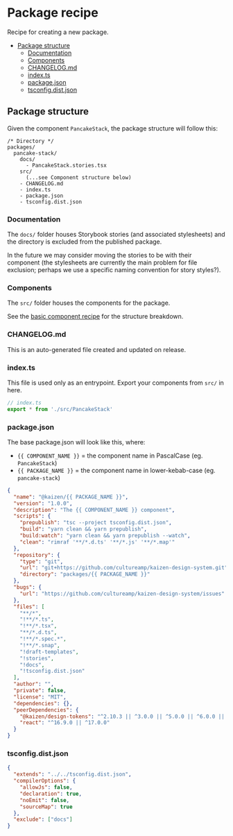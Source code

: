 # Package recipe

Recipe for creating a new package.

- [Package structure](#package-structure)
  - [Documentation](#documentation)
  - [Components](#components)
  - [CHANGELOG.md](#changelogmd)
  - [index.ts](#indexts)
  - [package.json](#packagejson)
  - [tsconfig.dist.json](#tsconfigdistjson)

## Package structure

Given the component `PancakeStack`, the package structure will follow this:

```
/* Directory */
packages/
  pancake-stack/
    docs/
      - PancakeStack.stories.tsx
    src/
      (...see Component structure below)
    - CHANGELOG.md
    - index.ts
    - package.json
    - tsconfig.dist.json
```

### Documentation

The `docs/` folder houses Storybook stories (and associated stylesheets) and the directory is excluded from the published package.

In the future we may consider moving the stories to be with their component (the stylesheets are currently the main problem for file exclusion; perhaps we use a specific naming convention for story styles?).

### Components

The `src/` folder houses the components for the package.

See the [basic component recipe](basic-component.md) for the structure breakdown.

### CHANGELOG.md

This is an auto-generated file created and updated on release.

### index.ts

This file is used only as an entrypoint. Export your components from `src/` in here.

```ts
// index.ts
export * from './src/PancakeStack'
```

### package.json

The base package.json will look like this, where:
- `{{ COMPONENT_NAME }}` = the component name in PascalCase (eg. `PancakeStack`)
- `{{ PACKAGE_NAME }}` = the component name in lower-kebab-case (eg. `pancake-stack`)

```json
{
  "name": "@kaizen/{{ PACKAGE_NAME }}",
  "version": "1.0.0",
  "description": "The {{ COMPONENT_NAME }} component",
  "scripts": {
    "prepublish": "tsc --project tsconfig.dist.json",
    "build": "yarn clean && yarn prepublish",
    "build:watch": "yarn clean && yarn prepublish --watch",
    "clean": "rimraf '**/*.d.ts' '**/*.js' '**/*.map'"
  },
  "repository": {
    "type": "git",
    "url": "git+https://github.com/cultureamp/kaizen-design-system.git",
    "directory": "packages/{{ PACKAGE_NAME }}"
  },
  "bugs": {
    "url": "https://github.com/cultureamp/kaizen-design-system/issues"
  },
  "files": [
    "**/*",
    "!**/*.ts",
    "!**/*.tsx",
    "**/*.d.ts",
    "!**/*.spec.*",
    "!**/*.snap",
    "!draft-templates",
    "!stories",
    "!docs",
    "!tsconfig.dist.json"
  ],
  "author": "",
  "private": false,
  "license": "MIT",
  "dependencies": {},
  "peerDependencies": {
    "@kaizen/design-tokens": "^2.10.3 || ^3.0.0 || ^5.0.0 || ^6.0.0 || ^7.0.0",
    "react": "^16.9.0 || ^17.0.0"
  }
}
```

### tsconfig.dist.json

```json
{
  "extends": "../../tsconfig.dist.json",
  "compilerOptions": {
    "allowJs": false,
    "declaration": true,
    "noEmit": false,
    "sourceMap": true
  },
  "exclude": ["docs"]
}
```

